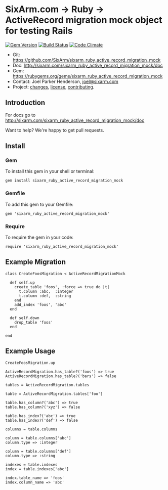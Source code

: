 # SixArm.com → Ruby → <br> ActiveRecord migration mock object for testing Rails

<!--header-open-->

[![Gem Version](https://badge.fury.io/rb/sixarm_ruby_active_record_migration_mock.svg)](http://badge.fury.io/rb/sixarm_ruby_active_record_migration_mock)
[![Build Status](https://travis-ci.org/SixArm/sixarm_ruby_active_record_migration_mock.png)](https://travis-ci.org/SixArm/sixarm_ruby_active_record_migration_mock)
[![Code Climate](https://api.codeclimate.com/v1/badges/c439010bee8fb1221527/maintainability)](https://codeclimate.com/github/SixArm/sixarm_ruby_active_record_migration_mock/maintainability)

* Git: <https://github.com/SixArm/sixarm_ruby_active_record_migration_mock>
* Doc: <http://sixarm.com/sixarm_ruby_active_record_migration_mock/doc>
* Gem: <https://rubygems.org/gems/sixarm_ruby_active_record_migration_mock>
* Contact: Joel Parker Henderson, <joel@sixarm.com>
* Project: [changes](CHANGES.md), [license](LICENSE.md), [contributing](CONTRIBUTING.md).

<!--header-shut-->


## Introduction

For docs go to <http://sixarm.com/sixarm_ruby_active_record_migration_mock/doc>

Want to help? We're happy to get pull requests.


<!--install-open-->

## Install

### Gem

To install this gem in your shell or terminal:

    gem install sixarm_ruby_active_record_migration_mock

### Gemfile

To add this gem to your Gemfile:

    gem 'sixarm_ruby_active_record_migration_mock'

### Require

To require the gem in your code:

    require 'sixarm_ruby_active_record_migration_mock'

<!--install-shut-->


## Example Migration


    class CreateFoosMigration < ActiveRecordMigrationMock

      def self.up
        create_table 'foos', :force => true do |t|
          t.column :abc,  :integer
          t.column :def,  :string
        end
        add_index 'foos', 'abc'
      end

      def self.down
        drop_table 'foos'
      end

    end


## Example Usage

    CreateFoosMigration.up

    ActiveRecordMigration.has_table?('foos') => true
    ActiveRecordMigration.has_table?('bars') => false

    tables = ActiveRecordMigration.tables

    table = ActiveRecordMigration.tables['foo']

    table.has_column?('abc') => true
    table.has_column?('xyz') => false

    table.has_index?('abc') => true
    table.has_index?('def') => false

    columns = table.columns

    column = table.columns['abc']
    column.type => :integer

    column = table.columns['def']
    column.type => :string

    indexes = table.indexes
    index = table.indexes['abc']

    index.table_name => 'foos'
    index.column_name => 'abc'
